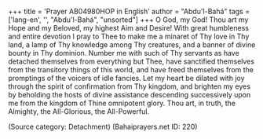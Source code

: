 +++
title = 'Prayer AB04980HOP in English'
author = "Abdu'l-Bahá"
tags = ['lang-en', '', "Abdu'l-Bahá", "unsorted"]
+++
O God, my God!  Thou art my Hope and my Beloved, my highest Aim and Desire!  With great humbleness and entire devotion I pray to Thee to make me a minaret of Thy love in Thy land, a lamp of Thy knowledge among Thy creatures, and a banner of divine bounty in Thy dominion.
Number me with such of Thy servants as have detached themselves from everything but Thee, have sanctified themselves from the transitory things of this world, and have freed themselves from the promptings of the voicers of idle fancies.
Let my heart be dilated with joy through the spirit of confirmation from Thy kingdom, and brighten my eyes by beholding the hosts of divine assistance descending successively upon me from the kingdom of Thine omnipotent glory.
Thou art, in truth, the Almighty, the All-Glorious, the All-Powerful.

(Source category: Detachment)
(Bahaiprayers.net ID: 220)
